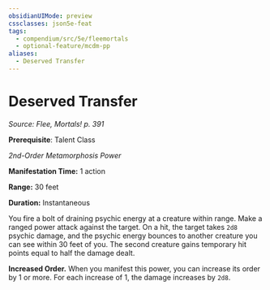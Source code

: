 ```yaml
---
obsidianUIMode: preview
cssclasses: json5e-feat
tags:
  - compendium/src/5e/fleemortals
  - optional-feature/mcdm-pp
aliases:
  - Deserved Transfer
---
```

# Deserved Transfer
*Source: Flee, Mortals! p. 391*  

**Prerequisite**: Talent Class

*2nd-Order Metamorphosis Power*

**Manifestation Time:** 1 action

**Range:** 30 feet

**Duration:** Instantaneous

You fire a bolt of draining psychic energy at a creature within range. Make a ranged power attack against the target. On a hit, the target takes `2d8` psychic damage, and the psychic energy bounces to another creature you can see within 30 feet of you. The second creature gains temporary hit points equal to half the damage dealt.

**Increased Order.** When you manifest this power, you can increase its order by 1 or more. For each increase of 1, the damage increases by `2d8`.